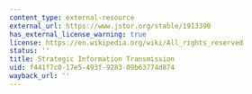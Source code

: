 ```yaml
---
content_type: external-resource
external_url: https://www.jstor.org/stable/1913390
has_external_license_warning: true
license: https://en.wikipedia.org/wiki/All_rights_reserved
status: ''
title: Strategic Information Transmission
uid: f441f7c0-17e5-493f-9283-09b63774d874
wayback_url: ''
---
```

